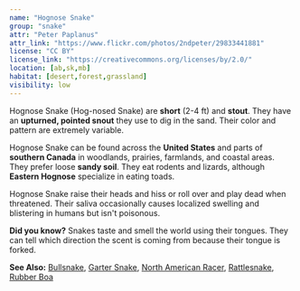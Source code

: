 ```yaml
---
name: "Hognose Snake"
group: "snake"
attr: "Peter Paplanus"
attr_link: "https://www.flickr.com/photos/2ndpeter/29833441881"
license: "CC BY"
license_link: "https://creativecommons.org/licenses/by/2.0/"
location: [ab,sk,mb]
habitat: [desert,forest,grassland]
visibility: low
---
```

Hognose Snake (Hog-nosed Snake) are **short** (2-4 ft) and **stout**. They have an **upturned, pointed snout** they use to dig in the sand. Their color and pattern are extremely variable.

Hognose Snake can be found across the **United States** and parts of **southern Canada** in woodlands, prairies, farmlands, and coastal areas. They prefer loose **sandy soil**. They eat rodents and lizards, although **Eastern Hognose** specialize in eating toads.

Hognose Snake raise their heads and hiss or roll over and play dead when threatened. Their saliva occasionally causes localized swelling and blistering in humans but isn't poisonous.

**Did you know?** Snakes taste and smell the world using their tongues. They can tell which direction the scent is coming from because their tongue is forked.

<!-- generated, do not edit -->
**See Also:**
[Bullsnake](/{{section}}/bullsnake),
[Garter Snake](/{{section}}/gartsnake),
[North American Racer](/{{section}}/naracer),
[Rattlesnake](/{{section}}/ratlsnak),
[Rubber Boa](/{{section}}/rubboa)
